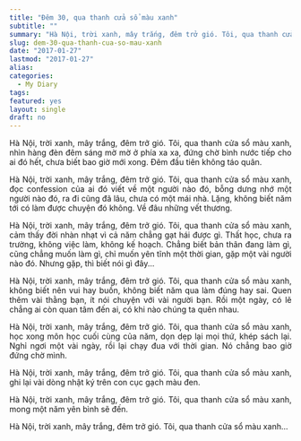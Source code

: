 ```yaml
---
title: "Đêm 30, qua thanh cửa sổ màu xanh"
subtitle: ""
summary: "Hà Nội, trời xanh, mây trắng, đêm trở gió. Tôi, qua thanh cửa sổ màu xanh, không biết nên vui hay buồn, không biết năm qua làm đúng hay sai. Quen thêm vài thằng bạn..."
slug: dem-30-qua-thanh-cua-so-mau-xanh
date: "2017-01-27"
lastmod: "2017-01-27"
alias:
categories:
  - My Diary
tags:
featured: yes
layout: single
draft: no
---
```


<p style = "text-align: justify">Hà Nội, trời xanh, mây trắng, đêm trở gió. Tôi, qua thanh cửa sổ màu xanh, nhìn hàng đèn đêm sáng mờ mờ ở phía xa xa, đứng chờ bình nước tiếp cho ai đó hết, chưa biết bao giờ mới xong. Đêm đầu tiên không táo quân.</p>

<p style = "text-align: justify">Hà Nội, trời xanh, mây trắng, đêm trở gió. Tôi, qua thanh cửa sổ màu xanh, đọc confession của ai đó viết về một người nào đó, bỗng dưng nhớ một người nào đó, ra đi cũng đã lâu, chưa có một mái nhà. Lặng, không biết năm tới có làm được chuyện đó không. Về đâu những vết thương.</p>

<p style = "text-align: justify">Hà Nội, trời xanh, mây trắng, đêm trở gió. Tôi, qua thanh cửa sổ màu xanh, cảm thấy đời nhàn nhạt vì cả năm chẳng gạt hái được gì. Thất học, chưa ra trường, không việc làm, không kế hoạch. Chẳng biết bản thân đang làm gì, cũng chẳng muốn làm gì, chỉ muốn yên tĩnh một thời gian, gặp một vài người nào đó. Nhưng gặp, thì biết nói gì đây...</p>

<p style = "text-align: justify">Hà Nội, trời xanh, mây trắng, đêm trở gió. Tôi, qua thanh cửa sổ màu xanh, không biết nên vui hay buồn, không biết năm qua làm đúng hay sai. Quen thêm vài thằng bạn, ít nói chuyện với vài người bạn. Rồi một ngày, có lẽ chẳng ai còn quan tâm đến ai, có khi nào chúng ta quên nhau.</p>

<p style = "text-align: justify">Hà Nội, trời xanh, mây trắng, đêm trở gió. Tôi, qua thanh cửa sổ màu xanh, học xong môn học cuối cùng của năm, dọn dẹp lại mọi thứ, khép sách lại. Nghỉ ngơi một vài ngày, rồi lại chạy đua với thời gian. Nó chẳng bao giờ đứng chờ mình.</p>

<p style = "text-align: justify">Hà Nội, trời xanh, mây trắng, đêm trở gió. Tôi, qua thanh cửa sổ màu xanh, ghi lại vài dòng nhật ký trên con cục gạch màu đen.</p>

<p style = "text-align: justify">Hà Nội, trời xanh, mây trắng, đêm trở gió. Tôi, qua thanh cửa sổ màu xanh, mong một năm yên bình sẽ đến.</p>

<p style = "text-align: justify">Hà Nội, trời xanh, mây trắng, đêm trở gió. Tôi, qua thanh cửa sổ màu xanh...</p>
